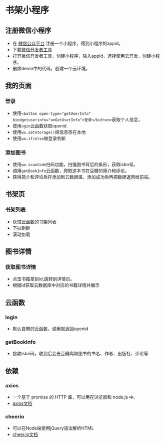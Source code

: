 # 书架小程序

## 注册微信小程序
- 在 [微信公众平台](https://mp.weixin.qq.com/) 注册一个小程序，得到小程序的appid。
- 下载[微信开发者工具](https://developers.weixin.qq.com/miniprogram/dev/devtools/download.html)
- 打开微信开发者工具，创建小程序，输入appid，选择使用云开发，创建小程序。
- 删除demo中的代码，创建一个云环境。

## 我的页面
### 登录
- 使用`<button open-type="getUserInfo" bindgetuserinfo="onGetUserInfo">登录</button>`获取个人信息，
- 使用`ogin`云函数获取openid.
- 使用`wx.setStorage()`把信息存在本地
- 使用`wx:if/else`做登录判断

### 添加图书
- 使用`wx.scanCode`扫码功能，扫描图书背后的条形，获取isbn号。
- 调用`getBookInfo`云函数，爬取这本书在豆瓣的简介和评论。
- 获得简介和评论后存添加到云数据库，添加成功后再把数据返回给前端。

## 书架页
### 书架列表
- 获取云函数的书架列表
- 下拉刷新
- 滚动加载

## 图书详情
### 获取图书详情
- 点击书籍拿到id,跳转到详情页。
- 根据id获取云数据库中对应的书籍详情并展示

## 云函数
### login
- 默认自带的云函数，调用就返回openid
### getBookInfo
- 接收isbn码，收到后会去豆瓣爬取图书的书名、作者、出版社、评论等

## 依赖
### axios
- 一个基于 promise 的 HTTP 库，可以用在浏览器和 node.js 中。
- [axios文档](https://github.com/axios/axios)
### cheerio
- 可以在Node端使用jQuery语法解析HTML
- [cheer.io文档](https://cheerio.js.org/)


